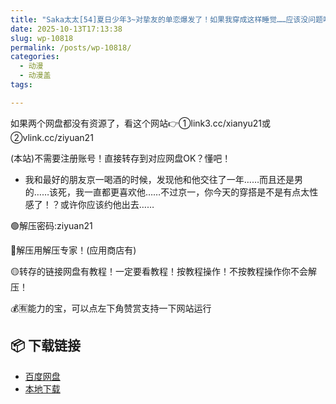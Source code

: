 ```yaml
---
title: "Saka太太[54]夏日少年3~对挚友的单恋爆发了！如果我穿成这样睡觉……应该没问题吧？"
date: 2025-10-13T17:13:38
slug: wp-10818
permalink: /posts/wp-10818/
categories:
  - 动漫
  - 动漫盖
tags:

---
```


如果两个网盘都没有资源了，看这个网站👉①link3.cc/xianyu21或②vlink.cc/ziyuan21

(本站)不需要注册账号！直接转存到对应网盘OK？懂吧！

*   我和最好的朋友京一喝酒的时候，发现他和他交往了一年……而且还是男的……该死，我一直都更喜欢他……不过京一，你今天的穿搭是不是有点太性感了！？或许你应该约他出去……

🟢解压密码:ziyuan21

🔵解压用解压专家！(应用商店有)

🟡转存的链接网盘有教程！一定要看教程！按教程操作！不按教程操作你不会解压！

💰🈶能力的宝，可以点左下角赞赏支持一下网站运行

## 📦 下载链接
- [百度网盘](https://blziyuan21.com/pay-download/10818?key=37929ec80f&down_id=0)
- [本地下载](https://blziyuan21.com/pay-download/10818?key=37929ec80f&down_id=1)

